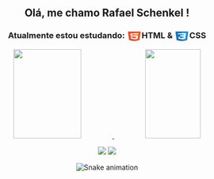 <div align="center">
 <h2>Olá, me chamo Rafael Schenkel !</h2>

 <h3>Atualmente estou estudando: <img align="center" alt="Rafa-HTML" height="20" width="30" src="https://raw.githubusercontent.com/devicons/devicon/master/icons/html5/html5-original.svg">HTML &
  <img align="center" alt="Rafa-CSS" height="20" width="30" src="https://raw.githubusercontent.com/devicons/devicon/master/icons/css3/css3-original.svg">CSS
 </h3>
</div>

<div align="center">
 <a href="https://github.com/rafaschenkel/" </a>
 <img width="52%" height="180em" src="https://github-readme-stats.vercel.app/api?username=rafaschenkel&show_icons=true&icon_color=c004fd&text_color=CCCCCC&title_color=00FF00&bg_color=30,000000,000055&border_color=00FF00&border_radius=15&include_all_commits=true&count_private=true"/> 
 <img width="47%" height="180em" src="https://github-readme-stats.vercel.app/api/top-langs/?username=rafaschenkel&layout=compact&langs_count=4&icon_color=c004fd&text_color=CCCCCC&title_color=00FF00&bg_color=30,000000,000055&border_color=00FF00&border_radius=15"/> 
</div>
 
<p></p>
 
<div align="center">
 <a href="https://www.linkedin.com/in/rafael-schenkel-de-souza-11bb35223" target="_blank"><img src="https://img.shields.io/badge/-LinkedIn-%230077B5?style=for-the-badge&logo=linkedin&logoColor=white" target="_blank"></a>
 <a href="mailto:rafaschenkel.dev@gmail.com"><img src="https://img.shields.io/badge/-Gmail-%23333?style=for-the-badge&logo=gmail&logoColor=white" target="_blank"></a>
 
 ![Snake animation](https://github.com/rafaschenkel/rafaschenkel/blob/output/github-contribution-grid-snake.svg)

 </div>
